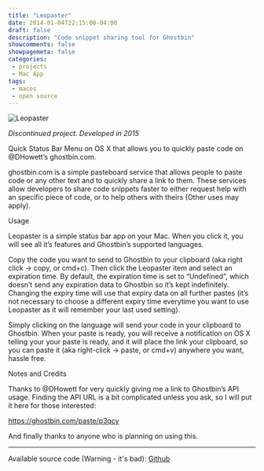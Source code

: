 ```yaml
---
title: "Leopaster"
date: 2014-01-04T22:15:00-04:00
draft: false
description: "Code snippet sharing tool for Ghostbin"
showcomments: false
showpagemeta: false
categories:
 - projects
 - Mac App
tags:
 - macos
 - open source
---
```


![Leopaster](/img/leopaster.png)

*Discontinued project. Developed in 2015*

Quick Status Bar Menu on OS X that allows you to quickly paste code on @DHowett’s ghostbin.com.

ghostbin.com is a simple pasteboard service that allows people to paste code or any other text and to quickly share a link to them. These services allow developers to share code snippets faster to either request help with an specific piece of code, or to help others with theirs (Other uses may apply).

Usage

Leopaster is a simple status bar app on your Mac. When you click it, you will see all it’s features and Ghostbin’s supported languages.

Copy the code you want to send to Ghostbin to your clipboard (aka right click -> copy, or cmd+c). Then click the Leopaster item and select an expiration time. By default, the expiration time is set to “Undefined”, which doesn’t send any expiration data to Ghostbin so it’s kept indefinitely. Changing the expiry time will use that expiry data on all further pastes (it’s not necessary to choose a different expiry time everytime you want to use Leopaster as it will remember your last used setting).

Simply clicking on the language will send your code in your clipboard to Ghostbin. When your paste is ready, you will receive a notification on OS X telling your your paste is ready, and it will place the link your clipboard, so you can paste it (aka right-click -> paste, or cmd+v) anywhere you want, hassle free.

Notes and Credits

Thanks to @DHowett for very quickly giving me a link to Ghostbin’s API usage. Finding the API URL is a bit complicated unless you ask, so I will put it here for those interested:

https://ghostbin.com/paste/p3qcy

And finally thanks to anyone who is planning on using this.

<hr>

Available source code (Warning - it's bad): [Github](https://github.com/AndyIbanez/Leopaster)